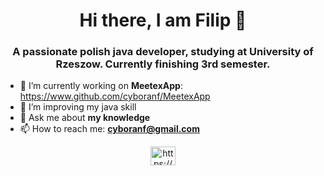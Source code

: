 <h1 align="center">Hi there, I am Filip 👋</h1>

<h3 align="center">A passionate polish java developer, studying at University of Rzeszow. Currently finishing 3rd semester.</h3>

- 🔭 I’m currently working on **MeetexApp**: https://www.github.com/cyboranf/MeetexApp
- 🌱 I’m improving my java skill
- 💬 Ask me about **my knowledge**
- 📫 How to reach me: **cyboranf@gmail.com**

<p align="center">
<a href="https://www.linkedin.com/in/filip-cyboran-882a89225/" target="blank"><img align="center" src="https://raw.githubusercontent.com/rahuldkjain/github-profile-readme-generator/master/src/images/icons/Social/linked-in-alt.svg" alt="https://www.linkedin.com/in/filip-cyboran-882a89225/" height="30" width="40" /></a>
</p>

